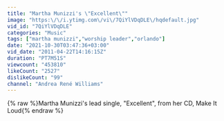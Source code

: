 ```yaml
---
title: "Martha Munizzi's \"Excellent\""
image: "https:\/\/i.ytimg.com\/vi\/7QiYlVDqDLE\/hqdefault.jpg"
vid_id: "7QiYlVDqDLE"
categories: "Music"
tags: ["martha munizzi","worship leader","orlando"]
date: "2021-10-30T03:47:36+03:00"
vid_date: "2011-04-22T14:16:15Z"
duration: "PT7M51S"
viewcount: "453810"
likeCount: "2527"
dislikeCount: "99"
channel: "Andrea René Williams"
---
```

{% raw %}Martha Munizzi's lead single, &quot;Excellent&quot;, from her CD, Make It Loud{% endraw %}
